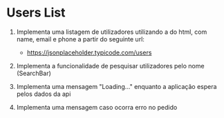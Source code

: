 # Users List

1. Implementa uma listagem de utilizadores utilizando a <table> do html, com name, email e phone a partir do seguinte url:
    - https://jsonplaceholder.typicode.com/users

2. Implementa a funcionalidade de pesquisar utilizadores pelo nome (SearchBar)

3. Implementa uma mensagem "Loading..." enquanto a aplicação espera pelos dados da api

4. Implementa uma mensagem caso ocorra erro no pedido